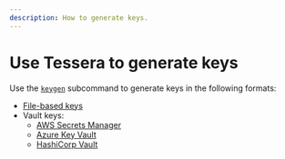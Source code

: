 ```yaml
---
description: How to generate keys.
---
```


# Use Tessera to generate keys

Use the [`keygen`](../../Reference/CLI/CLI-Subcommands.md#keygen) subcommand to generate keys in
the following formats:

* [File-based keys](File-Stored-Keys.md)
* Vault keys:
    * [AWS Secrets Manager](AWS-Secrets-Manager.md)
    * [Azure Key Vault](Azure-Key-Vault.md)
    * [HashiCorp Vault](Hashicorp-Vault.md)
